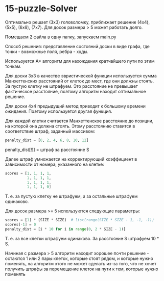 # 15-puzzle-Solver
Оптимально решает (3x3) головоломку, приближает решение (4x4), (5x5), (6x6), (7x7). Для досок размера > 5 может работать долго.

Помещаем 2 файла в одну папку, запускаем main.py

Способ решения: представление состояний доски в виде графа, где точки - возможные поля, ребра - ходы.

Используется A* алгоритм для нахождения кратчайшего пути по этим точкам.

Для доски 3x3 в качестве эвристической функции используется сумма Манхеттенских расстояний от клеток до мест, где они должны стоять. За пустую клетку не штрафуем. Это расстояние не превышает фактическое расстояние, поэтому алгоритм находит оптимальное решение.

Для доски 4x4 предыдущий метод приводит к большому времени ожидания. Поэтому используется другая функция.

Для каждой клетки считается Манхеттенское расстояние до позиции, на которой она должна стоять. Этому расстоянию ставится в соответствие штраф, заданный массивом:
```python
penalty_dist = [0, 2, 4, 6, 8, 10, 12]
```
penalty_dist[S] = штраф за расстояние S

Далее штраф умножается на корректирующий коэффициент в зависимости от номера, указанного на клетке:
```python
scores = [1, 1, 1, 1,
          1, 1, 1, 1,
          1, 1, 1, 1,
          1, 1, 1, 0]
```
Т. е. за пустую клетку не штрафуем, а за остальные штрафуем одинаково.

Для досок размера >= 5 используются следующие параметры:

```python
scores = [1] * (SIZE * SIZE)  # list(range(SIZE * SIZE - 1, -1, -1))
scores[-1] = 0
penalty_dist = [i * 10 for i in range(0, 2 * SIZE - 1)]
```
Т. е. за все клетки штрафуем одинаково. За расстояние S штрафуем 10 * S.

Начиная с размера > 5 алгоритм находит хорошее почти решение - остаются 1 или 2 пары клеток, которые стоят рядом, и которые нужно поменять, на алгоритм этого не может сделать из-за того, что не хочет получить штрафы за перемещение клеток на пути к тем, которые нужно поменять
